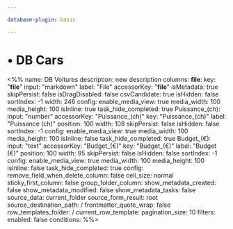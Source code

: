 ```yaml
---

database-plugin: basic

---
```

# • DB Cars

<%%
name: DB Voitures
description: new description
columns:
  __file__:
    key: "__file__"
    input: "markdown"
    label: "File"
    accessorKey: "__file__"
    isMetadata: true
    skipPersist: false
    isDragDisabled: false
    csvCandidate: true
    isHidden: false
    sortIndex: -1
    width: 246
    config:
      enable_media_view: true
      media_width: 100
      media_height: 100
      isInline: true
      task_hide_completed: true
  Puissance_(ch):
    input: "number"
    accessorKey: "Puissance_(ch)"
    key: "Puissance_(ch)"
    label: "Puissance (ch)"
    position: 100
    width: 108
    skipPersist: false
    isHidden: false
    sortIndex: -1
    config:
      enable_media_view: true
      media_width: 100
      media_height: 100
      isInline: false
      task_hide_completed: true
  Budget_(€):
    input: "text"
    accessorKey: "Budget_(€)"
    key: "Budget_(€)"
    label: "Budget (€)"
    position: 100
    width: 95
    skipPersist: false
    isHidden: false
    sortIndex: -1
    config:
      enable_media_view: true
      media_width: 100
      media_height: 100
      isInline: false
      task_hide_completed: true
config:
  remove_field_when_delete_column: false
  cell_size: normal
  sticky_first_column: false
  group_folder_column: 
  show_metadata_created: false
  show_metadata_modified: false
  show_metadata_tasks: false
  source_data: current_folder
  source_form_result: root
  source_destination_path: /
  frontmatter_quote_wrap: false
  row_templates_folder: /
  current_row_template: 
  pagination_size: 10
filters:
  enabled: false
  conditions:
%%>